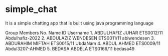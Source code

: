 # simple_chat
It is a simple chatting app that is built using java programming language



Group Members
	No.	Name				ID                Username
	1.	ABDULHAFIZ JUHAR		ETS0012/11      Abdulhafiz-2022
	2.	ABDULAZIZ WENDESEN		ETS0011/11      abiwendesen
	3.	ABDURAHIM MIFTAH		ETS0015/11      UbdaNam
	4.	ABDUL AHMED		        ETS0009/11      Abdul3207-AHMED
        5.      BEDASA ABDELA                   ETS0166/11      bedasa49